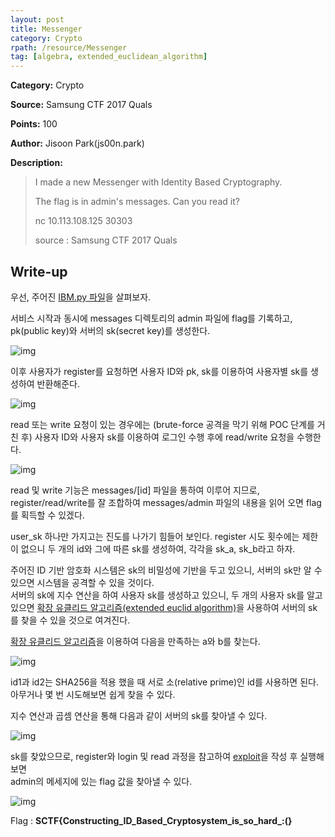 ```yaml
---
layout: post
title: Messenger
category: Crypto
rpath: /resource/Messenger
tag: [algebra, extended_euclidean_algorithm] 
---
```


**Category:** Crypto

**Source:** Samsung CTF 2017 Quals

**Points:** 100

**Author:** Jisoon Park(js00n.park)

**Description:** 

> I made a new Messenger with Identity Based Cryptography.
> 
> The flag is in admin's messages. Can you read it?
> 
> nc 10.113.108.125 30303
> 
> source : Samsung CTF 2017 Quals

## Write-up

우선, 주어진 [IBM.py 파일]({{site.github.master}}{{page.rpath}}/IBM.py)을 살펴보자.

서비스 시작과 동시에 messages 디렉토리의 admin 파일에 flag를 기록하고,  
pk(public key)와 서버의 sk(secret key)를 생성한다.

![img]({{page.rpath}}/setup.gif)

이후 사용자가 register를 요청하면 사용자 ID와 pk, sk를 이용하여 
사용자별 sk를 생성하여 반환해준다.

![img]({{page.rpath}}/register.gif)

read 또는 write 요청이 있는 경우에는 (brute-force 공격을 막기 위해 POC 단계를 거친 후) 
사용자 ID와 사용자 sk를 이용하여 로그인 수행 후에 read/write 요청을 수행한다.

![img]({{page.rpath}}/login.gif)

read 및 write 기능은 messages/[id] 파일을 통하여 이루어 지므로, register/read/write를 잘 조합하여 
messages/admin 파일의 내용을 읽어 오면 flag를 획득할 수 있겠다.

user_sk 하나만 가지고는 진도를 나가기 힘들어 보인다. register 시도 횟수에는 제한이 없으니 두 개의 
id와 그에 따른 sk를 생성하여, 각각을 sk_a, sk_b라고 하자.

주어진 ID 기반 암호화 시스템은 sk의 비밀성에 기반을 두고 있으니, 서버의 sk만 알 수 있으면 시스템을 
공격할 수 있을 것이다.  
서버의 sk에 지수 연산을 하여 사용자 sk를 생성하고 있으니, 두 개의 사용자 sk를 알고 있으면 
[확장 유클리드 알고리즘(extended euclid algorithm)](https://en.wikipedia.org/wiki/Extended_Euclidean_algorithm)을 사용하여 서버의 sk를 찾을 수 있을 것으로 여겨진다.

[확장 유클리드 알고리즘](https://en.wikipedia.org/wiki/Extended_Euclidean_algorithm)을 이용하여 다음을 만족하는 a와 b를 찾는다.  

![img]({{page.rpath}}/exeuc.gif)

id1과 id2는 SHA256을 적용 했을 때 서로 소(relative prime)인 id를 사용하면 된다.  
아무거나 몇 번 시도해보면 쉽게 찾을 수 있다.

지수 연산과 곱셈 연산을 통해 다음과 같이 서버의 sk를 찾아낼 수 있다.

![img]({{page.rpath}}/findsk.gif)

sk를 찾았으므로, register와 login 및 read 과정을 참고하여 [exploit]({{site.github.master}}{{page.rpath}}/ex.py)을 작성 후 실행해보면  
admin의 메세지에 있는 flag 값을 찾아낼 수 있다.

![img]({{page.rpath}}/flag.png)

Flag : <b>SCTF{Constructing_ID_Based_Cryptosystem_is_so_hard_:(}</b>
